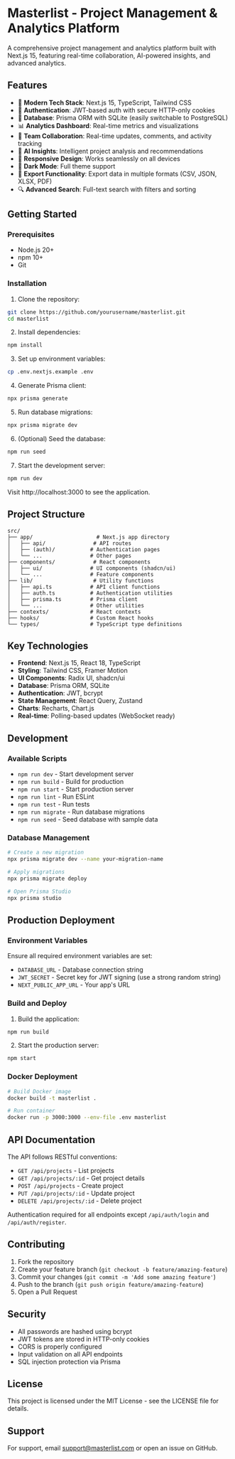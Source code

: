 # Masterlist - Project Management & Analytics Platform

A comprehensive project management and analytics platform built with Next.js 15, featuring real-time collaboration, AI-powered insights, and advanced analytics.

## Features

- 🚀 **Modern Tech Stack**: Next.js 15, TypeScript, Tailwind CSS
- 🔐 **Authentication**: JWT-based auth with secure HTTP-only cookies
- 💾 **Database**: Prisma ORM with SQLite (easily switchable to PostgreSQL)
- 📊 **Analytics Dashboard**: Real-time metrics and visualizations
- 🤝 **Team Collaboration**: Real-time updates, comments, and activity tracking
- 🤖 **AI Insights**: Intelligent project analysis and recommendations
- 📱 **Responsive Design**: Works seamlessly on all devices
- 🌙 **Dark Mode**: Full theme support
- 📄 **Export Functionality**: Export data in multiple formats (CSV, JSON, XLSX, PDF)
- 🔍 **Advanced Search**: Full-text search with filters and sorting

## Getting Started

### Prerequisites

- Node.js 20+ 
- npm 10+
- Git

### Installation

1. Clone the repository:
```bash
git clone https://github.com/yourusername/masterlist.git
cd masterlist
```

2. Install dependencies:
```bash
npm install
```

3. Set up environment variables:
```bash
cp .env.nextjs.example .env
```

4. Generate Prisma client:
```bash
npx prisma generate
```

5. Run database migrations:
```bash
npx prisma migrate dev
```

6. (Optional) Seed the database:
```bash
npm run seed
```

7. Start the development server:
```bash
npm run dev
```

Visit http://localhost:3000 to see the application.

## Project Structure

```
src/
├── app/                    # Next.js app directory
│   ├── api/               # API routes
│   ├── (auth)/           # Authentication pages
│   └── ...               # Other pages
├── components/            # React components
│   ├── ui/               # UI components (shadcn/ui)
│   └── ...               # Feature components
├── lib/                   # Utility functions
│   ├── api.ts            # API client functions
│   ├── auth.ts           # Authentication utilities
│   ├── prisma.ts         # Prisma client
│   └── ...               # Other utilities
├── contexts/             # React contexts
├── hooks/                # Custom React hooks
└── types/                # TypeScript type definitions
```

## Key Technologies

- **Frontend**: Next.js 15, React 18, TypeScript
- **Styling**: Tailwind CSS, Framer Motion
- **UI Components**: Radix UI, shadcn/ui
- **Database**: Prisma ORM, SQLite
- **Authentication**: JWT, bcrypt
- **State Management**: React Query, Zustand
- **Charts**: Recharts, Chart.js
- **Real-time**: Polling-based updates (WebSocket ready)

## Development

### Available Scripts

- `npm run dev` - Start development server
- `npm run build` - Build for production
- `npm run start` - Start production server
- `npm run lint` - Run ESLint
- `npm run test` - Run tests
- `npm run migrate` - Run database migrations
- `npm run seed` - Seed database with sample data

### Database Management

```bash
# Create a new migration
npx prisma migrate dev --name your-migration-name

# Apply migrations
npx prisma migrate deploy

# Open Prisma Studio
npx prisma studio
```

## Production Deployment

### Environment Variables

Ensure all required environment variables are set:

- `DATABASE_URL` - Database connection string
- `JWT_SECRET` - Secret key for JWT signing (use a strong random string)
- `NEXT_PUBLIC_APP_URL` - Your app's URL

### Build and Deploy

1. Build the application:
```bash
npm run build
```

2. Start the production server:
```bash
npm start
```

### Docker Deployment

```bash
# Build Docker image
docker build -t masterlist .

# Run container
docker run -p 3000:3000 --env-file .env masterlist
```

## API Documentation

The API follows RESTful conventions:

- `GET /api/projects` - List projects
- `GET /api/projects/:id` - Get project details
- `POST /api/projects` - Create project
- `PUT /api/projects/:id` - Update project
- `DELETE /api/projects/:id` - Delete project

Authentication required for all endpoints except `/api/auth/login` and `/api/auth/register`.

## Contributing

1. Fork the repository
2. Create your feature branch (`git checkout -b feature/amazing-feature`)
3. Commit your changes (`git commit -m 'Add some amazing feature'`)
4. Push to the branch (`git push origin feature/amazing-feature`)
5. Open a Pull Request

## Security

- All passwords are hashed using bcrypt
- JWT tokens are stored in HTTP-only cookies
- CORS is properly configured
- Input validation on all API endpoints
- SQL injection protection via Prisma

## License

This project is licensed under the MIT License - see the LICENSE file for details.

## Support

For support, email support@masterlist.com or open an issue on GitHub.